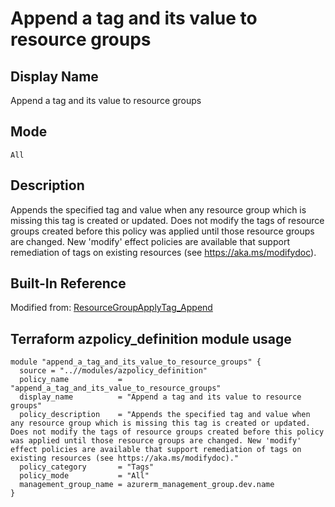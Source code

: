 # Append a tag and its value to resource groups

## Display Name

Append a tag and its value to resource groups

## Mode

`All`

## Description

Appends the specified tag and value when any resource group which is missing this tag is created or updated. Does not modify the tags of resource groups created before this policy was applied until those resource groups are changed. New 'modify' effect policies are available that support remediation of tags on existing resources (see https://aka.ms/modifydoc).

## Built-In Reference

Modified from: [ResourceGroupApplyTag_Append](https://github.com/Azure/azure-policy/blob/master/built-in-policies/policyDefinitions/Tags/ResourceGroupApplyTag_Append.json)

Terraform azpolicy_definition module usage
-----

```hcl
module "append_a_tag_and_its_value_to_resource_groups" {
  source = "..//modules/azpolicy_definition"
  policy_name           = "append_a_tag_and_its_value_to_resource_groups"
  display_name          = "Append a tag and its value to resource groups"
  policy_description    = "Appends the specified tag and value when any resource group which is missing this tag is created or updated. Does not modify the tags of resource groups created before this policy was applied until those resource groups are changed. New 'modify' effect policies are available that support remediation of tags on existing resources (see https://aka.ms/modifydoc)."
  policy_category       = "Tags"
  policy_mode           = "All"
  management_group_name = azurerm_management_group.dev.name
}
```
